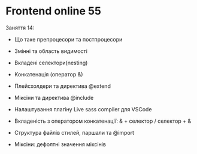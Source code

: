 # Frontend online 55

Заняття 14:

- Що таке препроцесори та постпроцесори
- Змінні та область видимості
- Вкладені селектори(nesting)
- Конкатенація (оператор &)
- Плейсхолдери та директива @extend
- Міксіни та директива @include

- Налаштування плагіну Live sass compiler для VSCode
- Вкладеність з оператором конкатенації: & + селектор / селектор + &
- Структура файлів стилей, паршали та @import
- Міксіни: дефолтні значення міксінів
